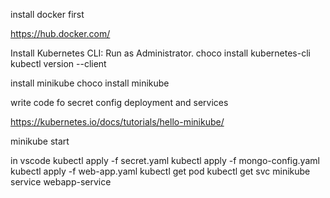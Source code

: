 
install docker first

https://hub.docker.com/


 Install Kubernetes CLI:
 Run as Administrator.
choco install kubernetes-cli
kubectl version --client

install minikube
choco install minikube

write code fo secret config deployment and services 

https://kubernetes.io/docs/tutorials/hello-minikube/

minikube start

in vscode 
kubectl apply -f secret.yaml
kubectl apply -f mongo-config.yaml
kubectl apply -f web-app.yaml
 kubectl get pod
 kubectl get svc
minikube service webapp-service 

